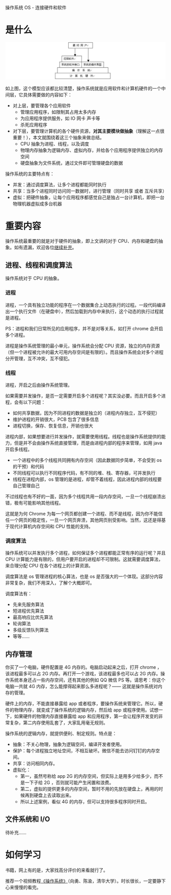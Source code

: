 操作系统 OS - 连接硬件和软件

# 是什么

![操作系统的位置](../../_images/操作系统的位置.png)

如上图，这个模型应该都比较清楚，操作系统就是应用软件和计算机硬件的一个中间层，它具体需要做的内容如下：

- 对上层，要管理各个应用软件
    - 管理应用程序，如限制其占用太多内存
    - 为应用程序提供服务，如 IO 网卡 声卡等
    - 杀死应用程序
- 对下层，要管理计算机的各个硬件资源，**对其主要模块做抽象**（理解这一点很重要！），本文就围绕着这三个抽象来做总结。
    - CPU 抽象为进程、线程，以及调度
    - 物理内存抽象为逻辑内存、虚拟内存，并给各个应用程序提供独立的内存空间
    - 硬盘抽象为文件系统，通过文件即可管理硬盘的数据

操作系统的主要特点有：

- 并发：通过调度算法，让多个进程都能同时执行
- 共享：当多个进程同时访问同一数据时，进行管理（同时共享 或者 互斥共享）
- 虚拟：把硬件抽象，让每个应用程序都感觉自己是独占一台计算机，即把一台物理机器虚拟成多台机器

# 重要内容

操作系统最重要的就是对于硬件的抽象，即上文讲的对于 CPU、内存和硬盘的抽象。如有遗漏，欢迎各位[继续补充](https://github.com/wangfupeng1988/what-is-fe)。

## 进程、线程和调度算法

操作系统对于 CPU 的抽象。

### 进程

进程，一个具有独立功能的程序在一个数据集合上动态执行的过程。一段代码编译出一个执行文件（在硬盘中），然后加载到内存中来执行，这个动态的执行过程就是进程。

PS：进程和我们日常所见的应用程序，并不是对等关系，如打开 chrome 会开启多个进程。

进程是操作系统管理的最小单元，操作系统会分配 CPU 资源，独立的内存资源（但一个进程被允许的最大可用内存空间是有限的）。而且操作系统会对多个进程分开管理，互不冲突，互不侵犯。

### 线程

进程，开启之后由操作系统管理。

如果需要并发操作，是否一定需要开启多个进程呢？其实没必要。而且开启多个进程，会有以下问题：

- 如何共享数据，因为不同进程的数据是独立的（进程内存独立，互不侵犯）
- 维护进程的开销很大，PCB 包含了很多信息
- 进程切换，保存、恢复信息，开销也很大

进程内部，如果想要进行并发操作，就需要使用线程。线程也是操作系统提供的能力，但是并不会由操作系统直接管理，而是由进程内部的程序来管理，如用 java 开启多线程。

- 一个进程中的多个线程共同拥有内存空间（因此数据同步简单，不会受到 os 的干预）和代码
- 不同线程可以执行不同程序代码，有不同的堆、栈、寄存器，可并发执行
- 线程在进程内部，os 管理的是进程，却管不着线程，因此进程内部的线程要自己管理自己

不过线程也有不好的一面，因为多个线程共用一段内存空间，一旦一个线程崩溃出错，极有可能影响其他线程。

这就是为何 Chrome 为每一个网页都创建一个进程、而不是线程，因为你不能信任一个网页的稳定性，一旦一个网页奔溃，其他网页别受影响。当然，这还是得基于现代计算机内存空间和 CPU 性能的支持。

### 调度算法

操作系统可以并发执行多个进程，如何保证多个进程都能正常有序的运行呢？并且 CPU 计算能力是有限的，但用户要开启的进程却不可限制。这就需要调度算法，来合理分配 CPU 在各个进程上的计算资源。

调度算法是 os 管理进程的核心算法，也是 os 是否强大的一个体现。这部分内容非常复杂，我们不用深入，了解个大概即可。

调度算法有：

- 先来先服务算法
- 短进程优先算法
- 最高响应比优先算法
- 轮询算法
- 多级反馈队列算法
- 等等……

## 内存管理

你买了一个电脑，硬件配置是 4G 内存的。电脑启动起来之后，打开 chrome ，该进程最多可以占 2G 内存。再打开一个游戏，该进程最多也可以占 2G 内存。操作系统本身还占一些内存空间，还有其他的例如 QQ 微信 PS 等。请思考：你这个电脑一共就 4G 内存，怎么能撑得起来那么多进程呢？—— 这就是操作系统对内存的管理。

硬件上的内存，不能直接暴露给 app 或者程序，要操作系统来管理它。所以，硬件的物理内存，就变成了操作系统的逻辑内存，然后给 app 或程序使用。试想一下，如果硬件的物理内存直接暴露给 app 和应用程序，第一会让程序开发变的非常复杂，第二内存使用乱套了，大家乱用毫无规则。

操作系统的逻辑内存，就提供便利、制定规则。特点是：

- 抽象：不关心物理，抽象为逻辑空间，编译开发者使用。
- 保护：每个进程独立地址空间，不相互破坏。微信不能去访问钉钉的内存空间。
- 共享：访问相同内存。
- 虚拟化：
    - 第一，虽然号称给 app 2G 的内存空间，但实际上是用多少给多少，而不是一下子给 2G ，否则就可能产生闲置和浪费。
    - 第二，虚拟的提供更多的内存空间，暂时不用的先放在硬盘上，再用的时候再到硬盘上去读取出来。
    - 所以上述案例，看似 4G 的内存，但可以支持很多程序同时开启。


## 文件系统和 I/O

待补充……

# 如何学习

书籍，网上有的是，大家找高分评价的来看就行了。

推荐一个视频教程[《操作系统》](https://www.bilibili.com/video/av6538245?from=search&seid=246032312215120374)（向勇、陈渝，清华大学）。时长很长，一定要静下心来慢慢的看完。